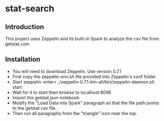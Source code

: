 # stat-search
## Introduction
This project uses Zeppelin and its built-in Spark to analyze the csv file from getstat.com

## Installation
* You will need to download Zeppelin. Use version 0.7.1
* First copy the zeppelin-env.sh file provided into Zeppelin's conf folder
* Start zeppelin: enter> ./zeppelin-0.7.1-bin-all/bin/zeppelin-daemon.sh start
* Wait for it to start then browse to localhost:8098
* Import the getstat.json notebook.
* Modify the "Load Data into Spark" paragraph so that the file path points to the getstat csv file.
* Then run all paragraphs from the "triangle" icon near the top.

